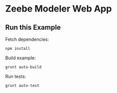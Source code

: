 # Zeebe Modeler Web App

## Run this Example

Fetch dependencies:

```
npm install
```

Build example:
```
grunt auto-build
```

Run tests:

```
grunt auto-test
```
